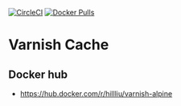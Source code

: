 [![CircleCI](https://circleci.com/gh/HillLiu/docker-varnish-alpine/tree/main.svg?style=svg)](https://circleci.com/gh/HillLiu/docker-varnish-alpine/tree/main)
[![Docker Pulls](https://img.shields.io/docker/pulls/hillliu/varnish-alpine.svg)](https://hub.docker.com/r/hillliu/varnish-alpine)

Varnish Cache
======

## Docker hub
   * https://hub.docker.com/r/hillliu/varnish-alpine


